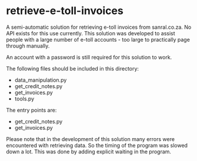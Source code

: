 # retrieve-e-toll-invoices
A semi-automatic solution for retrieving e-toll invoices from sanral.co.za. No API exists for this use currently.
This solution was developed to assist people with a large number of e-toll accounts - too large to practically page through manually.

An account with a password is still required for this solution to work.

The following files should be included in this directory:
- data_manipulation.py
- get_credit_notes.py
- get_invoices.py
- tools.py

The entry points are:
- get_credit_notes.py
- get_invoices.py

Please note that in the development of this solution many errors were encountered with retrieving data. So the timing of the program was slowed down a lot. This was done by adding explicit waiting in the program.

